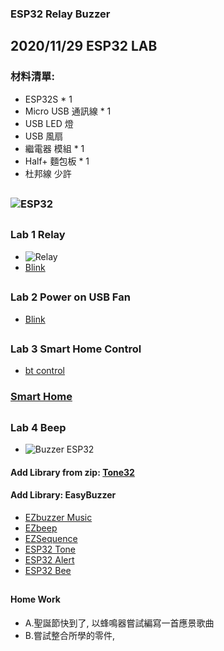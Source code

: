 ### ESP32 Relay Buzzer
## 2020/11/29 ESP32 LAB
### 材料清單:
* ESP32S * 1
* Micro USB 通訊線 * 1
* USB LED 燈
* USB 風扇
* 繼電器 模組 * 1
* Half+ 麵包板 * 1
* 杜邦線 少許
##
### ![ESP32](https://github.com/jumbokh/esp32-class/blob/master/images/ESP32s-pinout.png)
##
### Lab 1 Relay
* ![Relay](https://github.com/jumbokh/esp32-class/blob/master/images/relay.png)
* [Blink](https://github.com/jumbokh/esp32-class/blob/master/hs1206/src/Blink/Blink.ino)
##
### Lab 2 Power on USB Fan
* [Blink](https://github.com/jumbokh/esp32-class/blob/master/hs1206/src/Blink/Blink.ino)
##
### Lab 3 Smart Home Control
* [bt control](https://github.com/jumbokh/esp32-class/blob/master/hs1206/src/btcontrol/btcontrol.ino)
### [Smart Home](https://github.com/jumbokh/esp32-class/blob/master/hs1018/smarthome/smarthome.ino)
##
### Lab 4 Beep
* ![Buzzer ESP32](https://github.com/jumbokh/esp32-class/blob/master/images/ESP32-buzzer_bb.jpg)
#### Add Library from zip: [Tone32](https://github.com/jumbokh/esp32-class/blob/master/hs1206/lib/Tone32.zip)
#### Add Library: EasyBuzzer
* [EZbuzzer Music](https://github.com/jumbokh/esp32-class/blob/master/hs1206/src/buzzer-music/buzzer-music.ino)
* [EZbeep](https://github.com/jumbokh/esp32-class/blob/master/hs1206/src/EZBeep/EZBeep.ino)
* [EZSequence](https://github.com/jumbokh/esp32-class/blob/master/hs1206/src/EZSequence/EZSequence.ino)
* [ESP32 Tone](https://github.com/jumbokh/esp32-class/blob/master/hs1206/src/ESP32-Tone/ESP32-Tone.ino)
* [ESP32 Alert](https://github.com/jumbokh/esp32-class/blob/master/hs1206/src/Buzzer-Alert/Buzzer-Alert.ino)
* [ESP32 Bee](https://github.com/jumbokh/esp32-class/blob/master/hs1206/src/Buzzer-bee/Buzzer-bee.ino)
##
#### Home Work
* A.聖誕節快到了, 以蜂鳴器嘗試編寫一首應景歌曲
* B.嘗試整合所學的零件, 
